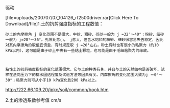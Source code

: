 驱动
[file=uploads/200707/07_104126_rt2500driver.rar]Click Here To Download[/file]1.土的抗剪强度指标的工程数值： 

    砂土的内摩擦角 j 变化范围不是很大，中砂、粗砂、砾砂一般为 j =32°～40°；粉砂、细砂一般为 j=28°～36°。孔隙比愈小， j愈大，但含水饱和的粉砂、细砂很容易失去稳定，因此对其内摩擦角的取值宜慎重，有时规定取 j =20°左右。砂土有时也有很小的粘聚力（约10 kPa以内），这可能是由于砂土中夹有一些粘土颗粒，也可能是由于毛细粘聚力的缘故。

    粘性土的抗剪强度指标的变化范围很大，它与土的种类有关，并且与土的天然结构是否破坏、试样在法向压力下的排水固结程度及试验方法等因素有关。内摩擦角的变化范围大致为j ＝0°～30°；粘聚力则可从小于10 kPa变化到200 kPa以上。

http://222.66.109.20/jpkc/soil/common/book.htm

2.土的渗透系数参考值 cm/s
